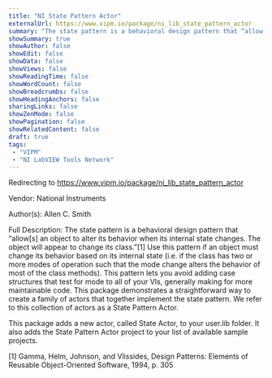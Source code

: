 ```yaml
---
title: "NI State Pattern Actor"
externalUrl: https://www.vipm.io/package/ni_lib_state_pattern_actor
summary: "The state pattern is a behavioral design pattern that “allow[s] an object to alter its behavior when its internal state changes."
showSummary: true
showAuthor: false
showEdit: false
showData: false
showViews: false
showReadingTime: false
showWordCount: false
showBreadcrumbs: false
showHeadingAnchors: false
sharingLinks: false
showZenMode: false
showPagination: false
showRelatedContent: false
draft: true
tags:
 - "VIPM"
 - "NI LabVIEW Tools Network"
---
```


Redirecting to https://www.vipm.io/package/ni_lib_state_pattern_actor

Vendor: National Instruments

Author(s): Allen C. Smith
 
Full Description:
The state pattern is a behavioral design pattern that “allow[s] an object to alter its behavior when its internal state changes.  The object will appear to change its class.”[1]  Use this pattern if an object must change its behavior based on its internal state (i.e. if the class has two or more modes of operation such that the mode change alters the behavior of most of the class methods).  This pattern lets you avoid adding case structures that test for mode to all of your VIs, generally making for more maintainable code. This package demonstrates a straightforward way to create a family of actors that together implement the state pattern. We refer to this collection of actors as a State Pattern Actor.

This package adds a new actor, called State Actor, to your user.lib folder.  It also adds the State Pattern Actor project to your list of available sample projects.

[1] Gamma, Helm, Johnson, and Vlissides, Design Patterns:  Elements of Reusable Object-Oriented Software, 1994, p. 305